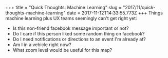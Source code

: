 +++
title = "Quick Thoughts: Machine Learning"
slug = "2017/11/quick-thoughts-machine-learning"
date = 2017-11-12T14:33:55.773Z
+++
Things machine learning plus UX teams seemingly can't get right yet:

- Is this non-friend facebook message important or not?
- Do I care if this person liked some random thing on facebook?
- Do I need notifications or directions to an event I'm already at?
- Am I in a vehicle right now?
- What zoom level would be useful for this map?
